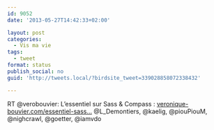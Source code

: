 ```yaml
---
id: 9052
date: '2013-05-27T14:42:33+02:00'

layout: post
categories:
  - Vis ma vie
tags:
  - tweet
format: status
publish_social: no
guid: 'http://tweets.local/?birdsite_tweet=339028858072338432'

---
```


RT @verobouvier: L’essentiel sur Sass &amp; Compass : [veronique-bouvier.com/essentiel-sass…](http://www.veronique-bouvier.com/essentiel-sass-compass/) @L\_Demontiers, @kaelig, @piouPiouM, @nighcrawl, @goetter, @iamvdo
